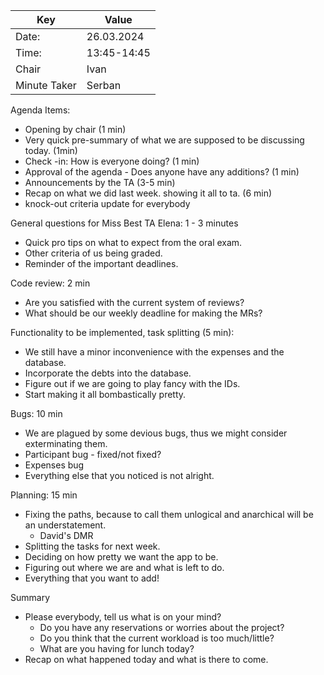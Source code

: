 | Key | Value       |
| --- |-------------|
| Date: | 26.03.2024  |
| Time: | 13:45-14:45 |
| Chair | Ivan        |
| Minute Taker | Serban      |

Agenda Items:
- Opening by chair (1 min)
- Very quick pre-summary of what we are supposed to be discussing today. (1min)
- Check -in: How is everyone doing? (1 min)
- Approval of the agenda - Does anyone have any additions? (1 min)
- Announcements by the TA (3-5 min)
- Recap on what we did last week. showing it all to ta. (6 min)
- knock-out criteria update for everybody

General questions for Miss Best TA Elena: 1 - 3 minutes
- Quick pro tips on what to expect from the oral exam.
- Other criteria of us being graded.
- Reminder of the important deadlines.

Code review: 2 min
- Are you satisfied with the current system of reviews?
- What should be our weekly deadline for making the MRs?

Functionality to be implemented, task splitting (5 min):
- We still have a minor inconvenience with the expenses and the database.
- Incorporate the debts into the database.
- Figure out if we are going to play fancy with the IDs.
- Start making it all bombastically pretty.

Bugs: 10 min
- We are plagued by some devious bugs, thus we might consider exterminating them.
- Participant bug - fixed/not fixed?
- Expenses bug
- Everything else that you noticed is not alright.

Planning: 15 min
- Fixing the paths, because to call them unlogical and anarchical will be an understatement.
  - David's DMR 
- Splitting the tasks for next week.
- Deciding on how pretty we want the app to be.
- Figuring out where we are and what is left to do.
- Everything that you want to add!

Summary 
- Please everybody, tell us what is on your mind? 
  - Do you have any reservations or worries about the project?
  - Do you think that the current workload is too much/little?
  - What are you having for lunch today?
- Recap on what happened today and what is there to come.
